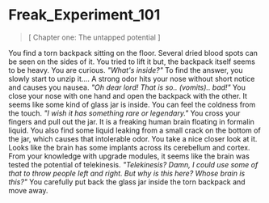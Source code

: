 # Freak_Experiment_101
>[ Chapter one: The untapped potential ]
>
You find a torn backpack sitting on the floor. Several dried blood spots can be seen on the sides of it. You tried to lift it but, the backpack itself seems to be heavy. You are curious.
*"What's inside?"*
To find the answer, you slowly start to unzip it....
A strong odor hits your nose without short notice and causes you nausea.
*"Oh dear lord! That is so.. (vomits).. bad!"*
You close your nose with one hand and open the backpack with the other. It seems like some kind of glass jar is inside. You can feel the coldness from the touch.
*"I wish it has something rare or legendary."*
You cross your fingers and pull out the jar. It is a freaking human brain floating in formalin liquid. You also find some liquid leaking from a small crack on the bottom of the jar, which causes that intolerable odor. You take a nice closer look at it. Looks like the brain has some implants across its cerebellum and cortex. From your knowledge with upgrade modules, it seems like the brain was tested the potential of telekinesis. 
*"Telekinesis? Damn, I could use some of that to throw people left and right. But why is this here? Whose brain is this?"*
You carefully put back the glass jar inside the torn backpack and move away.
